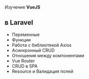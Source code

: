 Изучение <b>VueJS</b>
## в Laravel
<ul>
    <li>Переменные</li>
    <li>Функции</li>
    <li>Работа c библиотекой Axios</li>
    <li>Асинхронный CRUD</li>
    <li>Отношения между компонентами</li>
    <li>Vue Router</li>
    <li>CRUD в SPA</li>
    <li>Resource и Валидация полей</li>
</ul>
